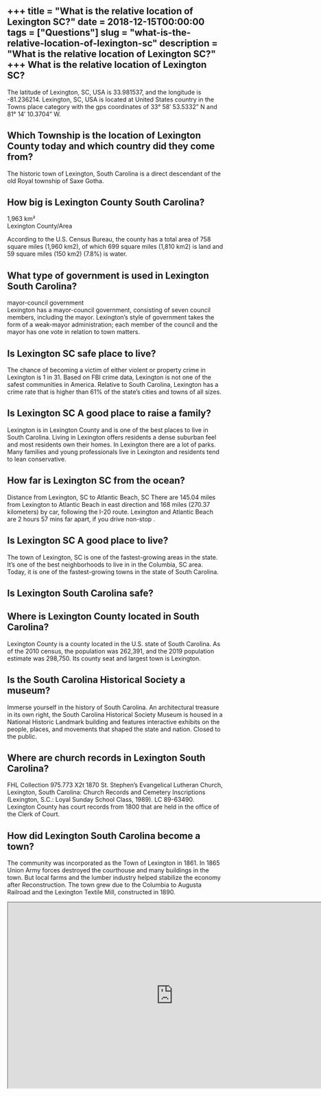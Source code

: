 +++
title = "What is the relative location of Lexington SC?"
date = 2018-12-15T00:00:00
tags = ["Questions"]
slug = "what-is-the-relative-location-of-lexington-sc"
description = "What is the relative location of Lexington SC?"
+++
What is the relative location of Lexington SC?
----------------------------------------------

The latitude of Lexington, SC, USA is 33.981537, and the longitude is -81.236214. Lexington, SC, USA is located at United States country in the Towns place category with the gps coordinates of 33° 58′ 53.5332” N and 81° 14′ 10.3704” W.

Which Township is the location of Lexington County today and which country did they come from?
----------------------------------------------------------------------------------------------

The historic town of Lexington, South Carolina is a direct descendant of the old Royal township of Saxe Gotha.

How big is Lexington County South Carolina?
-------------------------------------------

1,963 km²  
Lexington County/Area

According to the U.S. Census Bureau, the county has a total area of 758 square miles (1,960 km2), of which 699 square miles (1,810 km2) is land and 59 square miles (150 km2) (7.8%) is water.

What type of government is used in Lexington South Carolina?
------------------------------------------------------------

mayor-council government  
Lexington has a mayor-council government, consisting of seven council members, including the mayor. Lexington’s style of government takes the form of a weak-mayor administration; each member of the council and the mayor has one vote in relation to town matters.

Is Lexington SC safe place to live?
-----------------------------------

The chance of becoming a victim of either violent or property crime in Lexington is 1 in 31. Based on FBI crime data, Lexington is not one of the safest communities in America. Relative to South Carolina, Lexington has a crime rate that is higher than 61% of the state’s cities and towns of all sizes.

Is Lexington SC A good place to raise a family?
-----------------------------------------------

Lexington is in Lexington County and is one of the best places to live in South Carolina. Living in Lexington offers residents a dense suburban feel and most residents own their homes. In Lexington there are a lot of parks. Many families and young professionals live in Lexington and residents tend to lean conservative.

How far is Lexington SC from the ocean?
---------------------------------------

Distance from Lexington, SC to Atlantic Beach, SC There are 145.04 miles from Lexington to Atlantic Beach in east direction and 168 miles (270.37 kilometers) by car, following the I-20 route. Lexington and Atlantic Beach are 2 hours 57 mins far apart, if you drive non-stop .

Is Lexington SC A good place to live?
-------------------------------------

The town of Lexington, SC is one of the fastest-growing areas in the state. It’s one of the best neighborhoods to live in in the Columbia, SC area. Today, it is one of the fastest-growing towns in the state of South Carolina.

Is Lexington South Carolina safe?
---------------------------------

Where is Lexington County located in South Carolina?
----------------------------------------------------

Lexington County is a county located in the U.S. state of South Carolina. As of the 2010 census, the population was 262,391, and the 2019 population estimate was 298,750. Its county seat and largest town is Lexington.

Is the South Carolina Historical Society a museum?
--------------------------------------------------

Immerse yourself in the history of South Carolina. An architectural treasure in its own right, the South Carolina Historical Society Museum is housed in a National Historic Landmark building and features interactive exhibits on the people, places, and movements that shaped the state and nation. Closed to the public.

Where are church records in Lexington South Carolina?
-----------------------------------------------------

FHL Collection 975.773 X2t 1870 St. Stephen’s Evangelical Lutheran Church, Lexington, South Carolina: Church Records and Cemetery Inscriptions (Lexington, S.C.: Loyal Sunday School Class, 1989). LC 89-63490. Lexington County has court records from 1800 that are held in the office of the Clerk of Court.

How did Lexington South Carolina become a town?
-----------------------------------------------

The community was incorporated as the Town of Lexington in 1861. In 1865 Union Army forces destroyed the courthouse and many buildings in the town. But local farms and the lumber industry helped stabilize the economy after Reconstruction. The town grew due to the Columbia to Augusta Railroad and the Lexington Textile Mill, constructed in 1890.

<iframe allow="accelerometer; autoplay; clipboard-write; encrypted-media; gyroscope; picture-in-picture" allowfullscreen="" class="__youtube_prefs__  epyt-is-override  no-lazyload" data-no-lazy="1" data-origheight="433" data-origwidth="770" data-skipgform_ajax_framebjll="" height="433" id="_ytid_85131" loading="lazy" src="https://www.youtube.com/embed/Hc7ovdaXiVM?enablejsapi=1&autoplay=0&cc_load_policy=0&cc_lang_pref=&iv_load_policy=1&loop=0&modestbranding=0&rel=1&fs=1&playsinline=0&autohide=2&theme=dark&color=red&controls=1&" title="YouTube player" width="770"></iframe>